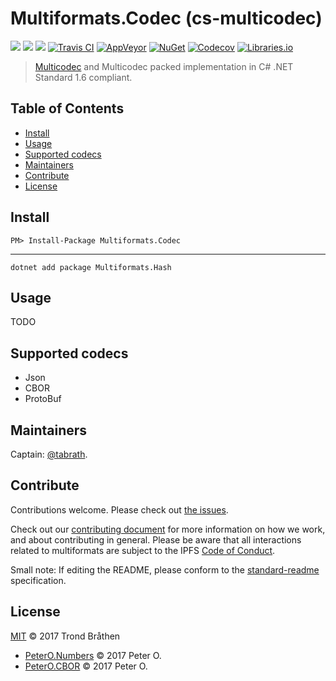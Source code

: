 # Multiformats.Codec (cs-multicodec)

[![](https://img.shields.io/badge/project-multiformats-blue.svg?style=flat-square)](https://github.com/multiformats/multiformats)
[![](https://img.shields.io/badge/freenode-%23ipfs-blue.svg?style=flat-square)](https://webchat.freenode.net/?channels=%23ipfs)
[![](https://img.shields.io/badge/readme%20style-standard-brightgreen.svg?style=flat-square)](https://github.com/RichardLitt/standard-readme)
[![Travis CI](https://img.shields.io/travis/multiformats/cs-multicodec.svg?style=flat-square&branch=master)](https://travis-ci.org/multiformats/cs-multicodec)
[![AppVeyor](https://img.shields.io/appveyor/ci/tabrath/cs-multicodec/master.svg?style=flat-square)](https://ci.appveyor.com/project/tabrath/cs-multicodec)
[![NuGet](https://buildstats.info/nuget/Multiformats.Codec)](https://www.nuget.org/packages/Multiformats.Codec/)
[![Codecov](https://img.shields.io/codecov/c/github/multiformats/cs-multicodec/master.svg?style=flat-square)](https://codecov.io/gh/multiformats/cs-multicodec)
[![Libraries.io](https://img.shields.io/librariesio/github/multiformats/cs-multicodec.svg?style=flat-square)](https://libraries.io/github/multiformats/cs-multicodec)

> [Multicodec](https://github.com/multiformats/multicodec) and Multicodec packed implementation in C# .NET Standard 1.6 compliant.

## Table of Contents

- [Install](#install)
- [Usage](#usage)
- [Supported codecs](#supported-codecs)
- [Maintainers](#maintainers)
- [Contribute](#contribute)
- [License](#license)

## Install

    PM> Install-Package Multiformats.Codec

---

    dotnet add package Multiformats.Hash

## Usage

TODO

## Supported codecs

- Json
- CBOR
- ProtoBuf

## Maintainers

Captain: [@tabrath](https://github.com/tabrath).

## Contribute

Contributions welcome. Please check out [the issues](https://github.com/multiformats/cs-multihash/issues).

Check out our [contributing document](https://github.com/multiformats/multiformats/blob/master/contributing.md) for more information on how we work, and about contributing in general. Please be aware that all interactions related to multiformats are subject to the IPFS [Code of Conduct](https://github.com/ipfs/community/blob/master/code-of-conduct.md).

Small note: If editing the README, please conform to the [standard-readme](https://github.com/RichardLitt/standard-readme) specification.

## License

[MIT](LICENSE) © 2017 Trond Bråthen

* [PeterO.Numbers](https://github.com/peteroupc/Numbers) © 2017 Peter O.
* [PeterO.CBOR](https://github.com/peteroupc/CBOR) © 2017 Peter O.
